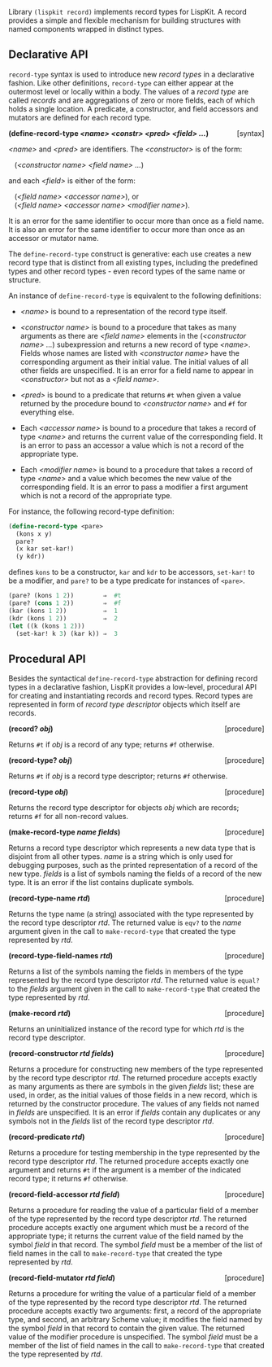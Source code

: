 Library `(lispkit record)` implements record types for LispKit. A record provides a simple and flexible mechanism for building structures with named components wrapped in distinct types.

## Declarative API

`record-type` syntax is used to introduce new _record types_ in a declarative fashion. Like other definitions, `record-type` can either appear at the outermost level or locally within a body. The values of a _record type_ are called _records_ and are aggregations of zero or more fields, each of which holds a single location. A predicate, a constructor, and field accessors and mutators are defined for each record type.

**(define-record-type _\<name\> \<constr\> \<pred\> \<field\> ..._)** <span style="float:right;text-align:rigth;">[syntax]</span>   

_\<name\>_ and _\<pred\>_ are identifiers. The _\<constructor\>_ is of the form:

&nbsp;&nbsp;&nbsp;(_\<constructor name\> \<field name\> ..._)

and each _\<field\>_ is either of the form:

&nbsp;&nbsp;&nbsp;(_\<field name\> \<accessor name\>_), or  
&nbsp;&nbsp;&nbsp;(_\<field name\> \<accessor name\> \<modifier name\>_).

It is an error for the same identifier to occur more than once as a field name. It is also an error for the same identifier to occur more than once as an accessor or mutator name.

The `define-record-type` construct is generative: each use creates a new record type that is distinct from all existing types, including the predefined types and other record types - even record types of the same name or structure.

An instance of `define-record-type` is equivalent to the following definitions:

- _\<name\>_ is bound to a representation of the record type itself.

- _\<constructor name\>_ is bound to a procedure that takes as many arguments as there are _\<field name\>_ elements in the (_\<constructor name\> ..._) subexpression and returns a new record of type _\<name\>_. Fields whose names are listed with _\<constructor name\>_ have the corresponding argument as their initial value. The initial values of all other fields are unspecified. It is an error for a field name to appear in _\<constructor\>_ but not as a _\<field name\>_.

- _\<pred\>_ is bound to a predicate that returns `#t` when given a value returned by the procedure bound to _\<constructor name\>_ and `#f` for everything else.

- Each _\<accessor name\>_ is bound to a procedure that takes a record of type _\<name\>_ and returns the current value of the corresponding field. It is an error to pass an accessor a value which is not a record of the appropriate type.

- Each _\<modifier name\>_ is bound to a procedure that takes a record of type _\<name\>_ and a value which becomes the new value of the corresponding field. It is an error to pass a modifier a first argument which is not a record of the appropriate type.

For instance, the following record-type definition:

```scheme
(define-record-type <pare>
  (kons x y)
  pare?
  (x kar set-kar!)
  (y kdr))
```

defines `kons` to be a constructor, `kar` and `kdr` to be accessors, `set-kar!` to be a modifier, and `pare?` to be a type predicate for instances of `<pare>`.

```scheme
(pare? (kons 1 2))        ⇒  #t
(pare? (cons 1 2))        ⇒  #f
(kar (kons 1 2))          ⇒  1
(kdr (kons 1 2))          ⇒  2
(let ((k (kons 1 2)))
  (set-kar! k 3) (kar k)) ⇒  3
```

## Procedural API

Besides the syntactical `define-record-type` abstraction for defining record types in a declarative fashion, LispKit provides a low-level, procedural API for creating and instantiating records and record types. Record types are represented in form of _record type descriptor_ objects which itself are records.

**(record? _obj_)** <span style="float:right;text-align:rigth;">[procedure]</span>   

Returns `#t` if _obj_ is a record of any type; returns `#f` otherwise.

**(record-type? _obj_)** <span style="float:right;text-align:rigth;">[procedure]</span>   

Returns `#t` if _obj_ is a record type descriptor; returns `#f` otherwise.

**(record-type _obj_)** <span style="float:right;text-align:rigth;">[procedure]</span>   

Returns the record type descriptor for objects _obj_ which are records; returns `#f` for all non-record values.

**(make-record-type _name fields_)** <span style="float:right;text-align:rigth;">[procedure]</span>   

Returns a record type descriptor which represents a new data type that is disjoint from all other types. _name_ is a string which is only used for debugging purposes, such as the printed representation of a record of the new type. _fields_ is a list of symbols naming the fields of a record of the new type. It is an error if the list contains duplicate symbols.

**(record-type-name _rtd_)** <span style="float:right;text-align:rigth;">[procedure]</span>   

Returns the type name (a string) associated with the type represented by the record type descriptor _rtd_. The returned value is `eqv?` to the _name_ argument given in the call to `make-record-type` that created the type represented by _rtd_.

**(record-type-field-names _rtd_)** <span style="float:right;text-align:rigth;">[procedure]</span>   

Returns a list of the symbols naming the fields in members of the type represented by the record type descriptor _rtd_. The returned value is `equal?` to the _fields_ argument given in the call to `make-record-type` that created the type represented by _rtd_.

**(make-record _rtd_)** <span style="float:right;text-align:rigth;">[procedure]</span>   

Returns an uninitialized instance of the record type for which _rtd_ is the record type descriptor.

**(record-constructor _rtd fields_)** <span style="float:right;text-align:rigth;">[procedure]</span>   

Returns a procedure for constructing new members of the type represented by the record type descriptor _rtd_. The returned procedure accepts exactly as many arguments as there are symbols in the given _fields_ list; these are used, in order, as the initial values of those fields in a new record, which is returned by the constructor procedure. The values of any fields not named in _fields_ are unspecified. It is an error if _fields_ contain any duplicates or any symbols not in the _fields_ list of the record type descriptor _rtd_.

**(record-predicate _rtd_)** <span style="float:right;text-align:rigth;">[procedure]</span>   

Returns a procedure for testing membership in the type represented by the record type descriptor _rtd_. The returned procedure accepts exactly one argument and returns `#t` if the argument is a member of the indicated record type; it returns `#f` otherwise.

**(record-field-accessor _rtd field_)** <span style="float:right;text-align:rigth;">[procedure]</span>   

Returns a procedure for reading the value of a particular field of a member of the type represented by the record type descriptor _rtd_. The returned procedure accepts exactly one argument which must be a record of the appropriate type; it returns the current value of the field named by the symbol _field_ in that record. The symbol _field_ must be a member of the list of field names in the call to `make-record-type` that created the type represented by _rtd_.

**(record-field-mutator _rtd field_)** <span style="float:right;text-align:rigth;">[procedure]</span>   

Returns a procedure for writing the value of a particular field of a member of the type represented by the record type descriptor _rtd_. The returned procedure accepts exactly two arguments: first, a record of the appropriate type, and second, an arbitrary Scheme value; it modifies the field named by the symbol _field_ in that record to contain the given value. The returned value of the modifier procedure is unspecified. The symbol _field_ must be a member of the list of field names in the call to `make-record-type` that created the type represented by _rtd_.
